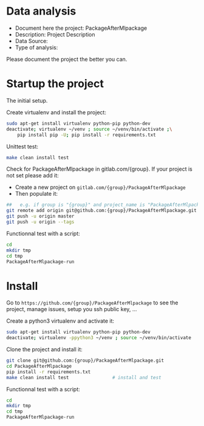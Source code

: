 # Data analysis
- Document here the project: PackageAfterMlpackage
- Description: Project Description
- Data Source:
- Type of analysis:

Please document the project the better you can.

# Startup the project

The initial setup.

Create virtualenv and install the project:
```bash
sudo apt-get install virtualenv python-pip python-dev
deactivate; virtualenv ~/venv ; source ~/venv/bin/activate ;\
    pip install pip -U; pip install -r requirements.txt
```

Unittest test:
```bash
make clean install test
```

Check for PackageAfterMlpackage in gitlab.com/{group}.
If your project is not set please add it:

- Create a new project on `gitlab.com/{group}/PackageAfterMlpackage`
- Then populate it:

```bash
##   e.g. if group is "{group}" and project_name is "PackageAfterMlpackage"
git remote add origin git@github.com:{group}/PackageAfterMlpackage.git
git push -u origin master
git push -u origin --tags
```

Functionnal test with a script:

```bash
cd
mkdir tmp
cd tmp
PackageAfterMlpackage-run
```

# Install

Go to `https://github.com/{group}/PackageAfterMlpackage` to see the project, manage issues,
setup you ssh public key, ...

Create a python3 virtualenv and activate it:

```bash
sudo apt-get install virtualenv python-pip python-dev
deactivate; virtualenv -ppython3 ~/venv ; source ~/venv/bin/activate
```

Clone the project and install it:

```bash
git clone git@github.com:{group}/PackageAfterMlpackage.git
cd PackageAfterMlpackage
pip install -r requirements.txt
make clean install test                # install and test
```
Functionnal test with a script:

```bash
cd
mkdir tmp
cd tmp
PackageAfterMlpackage-run
```
